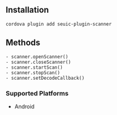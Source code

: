 
## Installation

    cordova plugin add seuic-plugin-scanner

## Methods

    - scanner.openScanner()
	- scanner.closeScanner()
    - scanner.startScan()
    - scanner.stopScan() 
    - scanner.setDecodeCallback()


### Supported Platforms


- Android